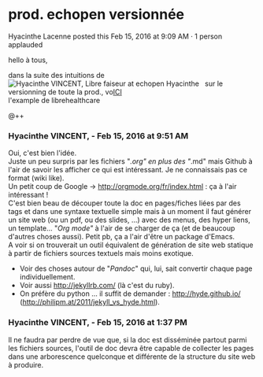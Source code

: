 #  prod. echopen versionnée

Hyacinthe Lacenne posted this Feb 15, 2016 at 9:09 AM · 1 person applauded

hello à tous,  
  
dans la suite des intuitions de  ![Hyacinthe VINCENT, Libre faiseur at
echopen](./../../zz_assets/images/avatars/1275581.png) Hyacinthe   sur le
versionning de toute la prod.,
vo[ICI](https://github.com/LibreHealthcare/LibreHealthcare)  
l'example de librehealthcare  
  
@++

### **Hyacinthe VINCENT,** - Feb 15, 2016 at 9:51 AM

Oui, c'est bien l'idée.  
Juste un peu surpris par les fichiers "*.org" en plus des "*.md" mais Github à
l'air de savoir les afficher ce qui est intéressant. Je ne connaissais pas ce
format (wiki like).  
Un petit coup de Google -&gt; <http://orgmode.org/fr/index.html> : ça à l'air
intéressant !  
C'est bien beau de découper toute la doc en pages/fiches liées par des tags
et dans une syntaxe textuelle simple mais à un moment il faut générer un site
web (ou un pdf, ou des slides, ...) avec des menus, des hyper liens, un
template... "_Org mode"_ à l'air de se charger de ça (et de beaucoup d'autres
choses aussi). Petit pb, ça a l'air d'être un package d'Emacs.  
A voir si on trouverait un outil équivalent de génération de site web statique
à partir de fichiers sources textuels mais moins exotique.

  * Voir des choses autour de "_Pandoc_" qui, lui, sait convertir chaque page individuellement.
  * Voir aussi <http://jekyllrb.com/> (là c'est du ruby).
  * On préfère du python ... il suffit de demander : <http://hyde.github.io/> (<http://philipm.at/2011/jekyll_vs_hyde.html>).

### **Hyacinthe VINCENT,** - Feb 15, 2016 at 1:37 PM

Il ne faudra par perdre de vue que, si la doc est disséminée partout parmi les
fichiers sources, l'outil de doc devra être capable de collecter les pages
dans une arborescence quelconque et différente de la structure du site web à
produire.

